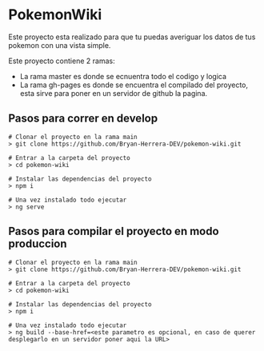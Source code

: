 # PokemonWiki

Este proyecto esta realizado para que tu puedas averiguar los datos de tus pokemon con una vista simple.

Este proyecto contiene 2 ramas:
- La rama master es donde se ecnuentra todo el codigo y logica
- La rama gh-pages es donde se encuentra el compilado del proyecto, esta sirve para poner en un servidor de github la pagina.

## Pasos para correr en develop

```shell
# Clonar el proyecto en la rama main
> git clone https://github.com/Bryan-Herrera-DEV/pokemon-wiki.git

# Entrar a la carpeta del proyecto
> cd pokemon-wiki

# Instalar las dependencias del proyecto
> npm i

# Una vez instalado todo ejecutar
> ng serve
```


## Pasos para compilar el proyecto en modo produccion

```shell
# Clonar el proyecto en la rama main
> git clone https://github.com/Bryan-Herrera-DEV/pokemon-wiki.git

# Entrar a la carpeta del proyecto
> cd pokemon-wiki

# Instalar las dependencias del proyecto
> npm i

# Una vez instalado todo ejecutar
> ng build --base-href=<este parametro es opcional, en caso de querer desplegarlo en un servidor poner aqui la URL>
```
